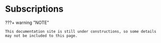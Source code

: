 # Subscriptions


???+ warning "NOTE"    

    This documentation site is still under constructions, so some details may not be included to this page.
